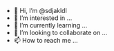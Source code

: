 - 👋 Hi, I’m @sdjakldl
- 👀 I’m interested in ...
- 🌱 I’m currently learning ...
- 💞️ I’m looking to collaborate on ...
- 📫 How to reach me ...

<!---
sdjakldl/sdjakldl is a ✨ special ✨ repository because its `README.md` (this file) appears on your GitHub profile.
You can click the Preview link to take a look at your changes.
--->
